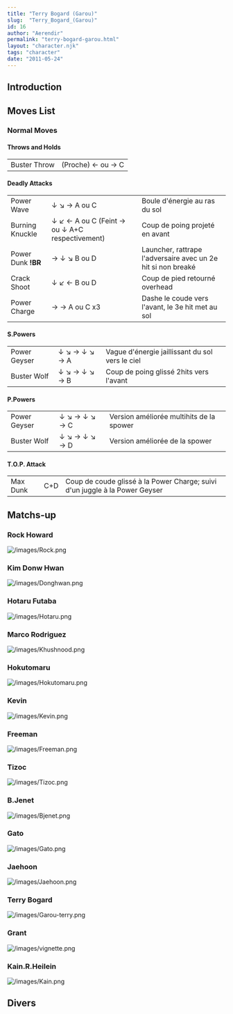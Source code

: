 ```yaml
---
title: "Terry Bogard (Garou)"
slug:  "Terry_Bogard_(Garou)"
id: 16
author: "Aerendir"
permalink: "terry-bogard-garou.html"
layout: "character.njk"
tags: "character"
date: "2011-05-24"
---
```


## Introduction

## Moves List

### Normal Moves

#### Throws and Holds

|              |                   |
|--------------|-------------------|
| Buster Throw | (Proche) ← ou → C |

#### Deadly Attacks

|                    |                                                |                                                              |
|--------------------|------------------------------------------------|--------------------------------------------------------------|
| Power Wave         | ↓ ↘ → A ou C                                   | Boule d'énergie au ras du sol                                |
| Burning Knuckle    | ↓ ↙ ← A ou C (Feint → ou ↓ A+C respectivement) | Coup de poing projeté en avant                               |
| Power Dunk **!BR** | → ↓ ↘ B ou D                                   | Launcher, rattrape l'adversaire avec un 2e hit si non breaké |
| Crack Shoot        | ↓ ↙ ← B ou D                                   | Coup de pied retourné overhead                               |
| Power Charge       | → → A ou C x3                                  | Dashe le coude vers l'avant, le 3e hit met au sol            |

#### S.Powers

|              |               |                                                 |
|--------------|---------------|-------------------------------------------------|
| Power Geyser | ↓ ↘ → ↓ ↘ → A | Vague d'énergie jaillissant du sol vers le ciel |
| Buster Wolf  | ↓ ↘ → ↓ ↘ → B | Coup de poing glissé 2hits vers l'avant         |

#### P.Powers

|              |               |                                          |
|--------------|---------------|------------------------------------------|
| Power Geyser | ↓ ↘ → ↓ ↘ → C | Version améliorée multihits de la spower |
| Buster Wolf  | ↓ ↘ → ↓ ↘ → D | Version améliorée de la spower           |

#### T.O.P. Attack

|          |     |                                                                             |
|----------|-----|-----------------------------------------------------------------------------|
| Max Dunk | C+D | Coup de coude glissé à la Power Charge; suivi d'un juggle à la Power Geyser |

## Matchs-up

### Rock Howard

![](/images/Rock.png "/images/Rock.png")

### Kim Donw Hwan

![](/images/Donghwan.png "/images/Donghwan.png")

### Hotaru Futaba

![](/images/Hotaru.png "/images/Hotaru.png")

### Marco Rodriguez

![](/images/Khushnood.png "/images/Khushnood.png")

### Hokutomaru

![](/images/Hokutomaru.png "/images/Hokutomaru.png")

### Kevin

![](/images/Kevin.png "/images/Kevin.png")

### Freeman

![](/images/Freeman.png "/images/Freeman.png")

### Tizoc

![](/images/Tizoc.png "/images/Tizoc.png")

### B.Jenet

![](/images/Bjenet.png "/images/Bjenet.png")

### Gato

![](/images/Gato.png "/images/Gato.png")

### Jaehoon

![](/images/Jaehoon.png "/images/Jaehoon.png")

### Terry Bogard

![](/images/Garou-terry.png "/images/Garou-terry.png")

### Grant

![](/images/vignette.png "/images/vignette.png")

### Kain.R.Heilein

![](/images/Kain.png "/images/Kain.png")

## Divers
